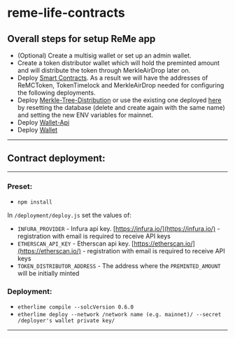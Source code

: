 # reme-life-contracts

## Overall steps for setup ReMe app

-   (Optional) Create a multisig wallet or set up an admin wallet.
-   Create a token distributor wallet which will hold the preminted amount and will distribute the token through MerkleAirDrop later on.
-   Deploy [Smart Contracts](https://github.com/ReMe-life/ReMe-Smart-Contracts/tree/master/smart-contracts). As a result we will have the addresses of ReMCToken, TokenTimelock and MerkleAirDrop needed for configuring the following deployments.
-   Deploy [Merkle-Tree-Distribution](https://github.com/ReMe-life/ReMe-Merkle-Tree-Distribution) or use the existing one deployed [here](https://console.cloud.google.com/sql/instances/merkle-tree-hashes/databases?project=reme-wallet-test) by resetting the database (delete and create again with the same name) and setting the new ENV variables for mainnet.
-   Deploy [Wallet-Api](https://github.com/ReMe-life/ReMe-Wallet-API/tree/staging)
-   Deploy [Wallet](https://github.com/ReMe-life/ReMe-Wallet/tree/staging)

---

## Contract deployment:

---

### Preset:

-   `npm install`

In `/deployment/deploy.js` set the values of:

-   `INFURA_PROVIDER` - Infura api key. [https://infura.io/](https://infura.io/) - registration with email is required to receive API keys
-   `ETHERSCAN_API_KEY` - Etherscan api key. [https://etherscan.io/](https://etherscan.io/) - registration with email is required to receive API keys
-   `TOKEN_DISTRIBUTOR_ADDRESS` - The address where the `PREMINTED_AMOUNT` will be initially minted

### Deployment:

-   `etherlime compile --solcVersion 0.6.0`
-   `etherlime deploy --network /network name (e.g. mainnet)/ --secret /deployer's wallet private key/`

---
